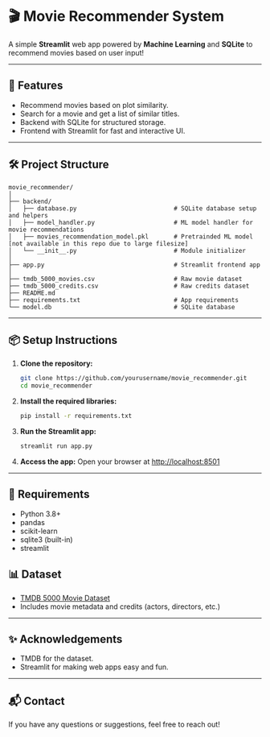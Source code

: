# 🎬 Movie Recommender System

A simple **Streamlit** web app powered by **Machine Learning** and **SQLite** to recommend movies based on user input!

---

## 🚀 Features
- Recommend movies based on plot similarity.
- Search for a movie and get a list of similar titles.
- Backend with SQLite for structured storage.
- Frontend with Streamlit for fast and interactive UI.

---

## 🛠 Project Structure

```
movie_recommender/
│
├── backend/
│   ├── database.py                           # SQLite database setup and helpers
│   ├── model_handler.py                      # ML model handler for movie recommendations
│   ├── movies_recommendation_model.pkl       # Pretrainded ML model [not available in this repo due to large filesize]
│   └── __init__.py                           # Module initializer
│
├── app.py                                    # Streamlit frontend app
│
├── tmdb_5000_movies.csv                      # Raw movie dataset
├── tmdb_5000_credits.csv                     # Raw credits dataset
├── README.md
├── requirements.txt                          # App requirements
└── model.db                                  # SQLite database
```

---

## 📦 Setup Instructions

1. **Clone the repository:**
   ```bash
   git clone https://github.com/yourusername/movie_recommender.git
   cd movie_recommender
   ```

2. **Install the required libraries:**
   ```bash
   pip install -r requirements.txt
   ```

3. **Run the Streamlit app:**
   ```bash
   streamlit run app.py
   ```

4. **Access the app:**
   Open your browser at [http://localhost:8501](http://localhost:8501)

---

## 📄 Requirements
- Python 3.8+
- pandas
- scikit-learn
- sqlite3 (built-in)
- streamlit

## 📊 Dataset
- [TMDB 5000 Movie Dataset](https://www.kaggle.com/datasets/tmdb/tmdb-movie-metadata)
- Includes movie metadata and credits (actors, directors, etc.)

---

## ✨ Acknowledgements
- TMDB for the dataset.
- Streamlit for making web apps easy and fun.

---

## 📬 Contact
If you have any questions or suggestions, feel free to reach out!

